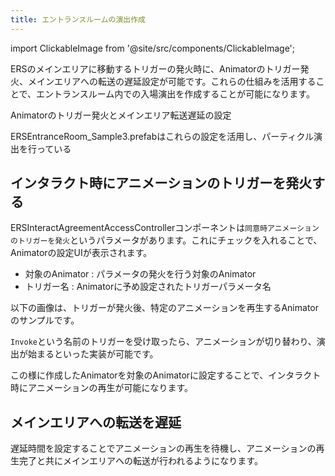 ```yaml
---
title: エントランスルームの演出作成
---
```


import ClickableImage from '@site/src/components/ClickableImage';

ERSのメインエリアに移動するトリガーの発火時に、Animatorのトリガー発火、メインエリアへの転送の遅延設定が可能です。これらの仕組みを活用することで、エントランスルーム内での入場演出を作成することが可能になります。

<ClickableImage src="/img/teleport-wait.png" alt="入場演出に関する設定パネルの例" />
<p style={{ textAlign: 'center' }}>Animatorのトリガー発火とメインエリア転送遅延の設定</p>

<ClickableImage src="/img/entrance-room-performance-sample.png" alt="エントランスルームの演出例" />
<p style={{ textAlign: 'center' }}>ERSEntranceRoom_Sample3.prefabはこれらの設定を活用し、パーティクル演出を行っている</p>

## インタラクト時にアニメーションのトリガーを発火する

ERSInteractAgreementAccessControllerコンポーネントは`同意時アニメーションのトリガーを発火`というパラメータがあります。これにチェックを入れることで、Animatorの設定UIが表示されます。
- 対象のAnimator : パラメータの発火を行う対象のAnimator
- トリガー名 : Animatorに予め設定されたトリガーパラメータ名

<ClickableImage src="/img/interact-event-to-invoke-animator-trigger.png" alt="アニメーションのトリガー設定" />

以下の画像は、トリガーが発火後、特定のアニメーションを再生するAnimatorのサンプルです。

<ClickableImage src="/img/sample-animator.png" alt="演出用Animatorのサンプル" />

`Invoke`という名前のトリガーを受け取ったら、アニメーションが切り替わり、演出が始まるといった実装が可能です。

この様に作成したAnimatorを対象のAnimatorに設定することで、インタラクト時にアニメーションの再生が可能になります。

## メインエリアへの転送を遅延

遅延時間を設定することでアニメーションの再生を待機し、アニメーションの再生完了と共にメインエリアへの転送が行われるようになります。

<ClickableImage src="/img/teleport-wait-setting-field.png" alt="遅延転送を設定したAnimatorの例" />
